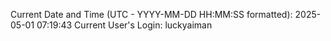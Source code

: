 Current Date and Time (UTC - YYYY-MM-DD HH:MM:SS formatted): 2025-05-01 07:19:43
Current User's Login: luckyaiman
